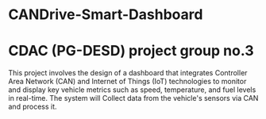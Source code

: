 # CANDrive-Smart-Dashboard
# CDAC (PG-DESD) project group no.3

This project involves the design of a dashboard that integrates Controller Area Network (CAN) and Internet of Things (IoT) technologies to monitor and display key vehicle metrics such as speed, temperature, and fuel levels in real-time. The system will Collect data from the vehicle's sensors via CAN and process it.
